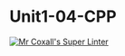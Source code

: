 # Unit1-04-CPP
[![Mr Coxall's Super Linter](https://github.com/ICS3U-Programming-Kent-Gatera/Unit1-04-CPP/workflows/Mr%20Coxall's%20Super%20Linter/badge.svg)](https://github.com/ICS3U-Programming-Kent-Gatera/Unit1-04-CPP/actions/)
